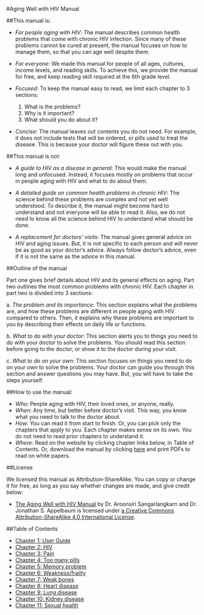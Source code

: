 #Aging Well with HIV Manual

##This manual is:

- *For people aging with HIV*: The manual describes common health problems that come with chronic HIV infection. Since many of these problems cannot be cured at present, the manual focuses on how to manage them, so that you can age well despite them.

- *For everyone*: We made this manual for people of all ages, cultures, income levels, and reading skills. To achieve this, we provide the manual for free, and keep reading skill required at the 6th grade level. 

- *Focused*: To keep the manual easy to read, we limit each chapter to 3 sections: 
  1. What is the problems? 
  2. Why is it important? 
  3. What should you do about it?

- *Concise*: The manual leaves out contents you do not need. For example, it does not include tests that will be ordered, or pills used to treat the disease. This is because your doctor will figure these out with you. 

##This manual is not:

- *A guide to HIV as a disease in general*: This would make the manual long and unfocused. Instead, it focuses mostly on problems that occur in people aging with HIV and what to do about them.

- *A detailed guide on common health problems in chronic HIV*: The science behind these problems are complex and not yet well understood. To describe it, the manual might become hard to understand and not everyone will be able to read it. Also, we do not need to know all the science behind HIV to understand what should be done.

- *A replacement for doctors’ visits*: The manual gives general advice on HIV and aging issues. But, it is not specific to each person and will never be as good as your doctor’s advice. Always follow doctor’s advice, even if it is not the same as the advice in this manual. 

##Outline of the manual

Part one gives brief details about HIV and its general effects on aging. Part two outlines the most common problems with chronic HIV. Each chapter in part two is divided into 3 sections:

a.	*The problem and its importance*: This section explains what the problems are, and how these problems are different in people aging with HIV compared to others. Then, it explains why these problems are important to you by describing their effects on daily life or functions. 

b.	*What to do with your doctor*: This section alerts you to things you need to do with your doctor to solve the problems. You should read this section before going to the doctor, or show it to the doctor during your visit.

c.	*What to do on your own*: This section focuses on things you need to do on your own to solve the problems. Your doctor can guide you through this section and answer questions you may have. But, you will have to take the steps yourself. 

##How to use the manual:

- *Who*: People aging with HIV, their loved ones, or anyone, really. 
- *When*: Any time, but better before doctor’s visit. This way, you know what you need to talk to the doctor about.
- *How*: You can read it from start to finish. Or, you can pick only the chapters that apply to you. Each chapter makes sense on its own. You do not need to read prior chapters to understand it.
- *Where*: Read on the website by clicking chapter links below, in Table of Contents. Or, download the manual by clicking [here](https://github.com/junehowell/aging-well-with-hiv-manual/zipball/master) and print PDFs to read on white papers. 

##License

We licensed this manual as Attribution-ShareAlike. You can copy or change it for free, as long as you say whether changes are made, and give credit below:

- [The Aging Well with HIV Manual](http://junehowell.github.io/aging-well-with-hiv-manual/) by Dr. Aroonsiri Sangarlangkarn and Dr. Jonathan S. Appelbaum is licensed under [a Creative Commons Attribution-ShareAlike 4.0 International License](http://creativecommons.org/licenses/by-sa/4.0/).

##Table of Contents
- [Chapter 1: User Guide](https://github.com/junehowell/aging-well-with-hiv-manual/blob/master/Manual/HIVPt1.UserGuide.md)
- [Chapter 2: HIV](https://github.com/junehowell/aging-well-with-hiv-manual/blob/master/Manual/HIVPt2.HIV.md)
- [Chapter 3: Pain](https://github.com/junehowell/aging-well-with-hiv-manual/blob/master/Manual/HIVPt3.Pain.md)
- [Chapter 4: Too many pills](https://github.com/junehowell/aging-well-with-hiv-manual/blob/master/Manual/HIVPt4.TooManyPills.md)
- [Chapter 5: Memory problem](https://github.com/junehowell/aging-well-with-hiv-manual/blob/master/Manual/HIVPt5.MemoryProblems.md)
- [Chapter 6: Weakness/frailty](https://github.com/junehowell/aging-well-with-hiv-manual/blob/master/Manual/HIVPt6.Weakness.md)
- [Chapter 7: Weak bones](https://github.com/junehowell/aging-well-with-hiv-manual/blob/master/Manual/HIVPt7.WeakBones.md)
- [Chapter 8: Heart disease](https://github.com/junehowell/aging-well-with-hiv-manual/blob/master/Manual/HIVPt8.HeartDisease.md)
- [Chapter 9: Lung disease](https://github.com/junehowell/aging-well-with-hiv-manual/blob/master/Manual/HIVPt9.LungDisease.md)
- [Chapter 10: Kidney disease](https://github.com/junehowell/aging-well-with-hiv-manual/blob/master/Manual/HIVPt10.KidneyDisease.md)
- [Chapter 11: Sexual health](https://github.com/junehowell/aging-well-with-hiv-manual/blob/master/Manual/HIVPt11.SexualHealth.md)
